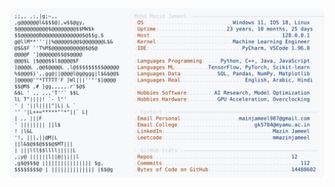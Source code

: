 <picture>
  <source srcset="https://raw.githubusercontent.com/mmazinjameel/mmazinjameel/main/dark_mode.svg?v=1759241466" media="(prefers-color-scheme: dark)">
  <img src="https://raw.githubusercontent.com/mmazinjameel/mmazinjameel/main/light_mode.svg?v=1759241466">
</picture>
